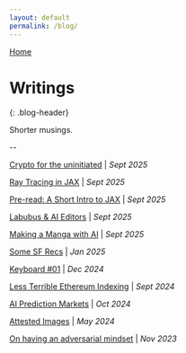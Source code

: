 ```yaml
---
layout: default
permalink: /blog/
---
```


[Home](/) 

# Writings
{: .blog-header}

Shorter musings. 

--

[Crypto for the uninitiated](/blog/crypto-uninitiated) | _Sept 2025_

[Ray Tracing in JAX](/blog/jax-ray-tracer) | _Sept 2025_

[Pre-read: A Short Intro to JAX](/blog/jax-intro) | _Sept 2025_

[Labubus & AI Editors](/blog/ai-editors) | _Sept 2025_

[Making a Manga with AI](/blog/ai-manga/) | _Sept 2025_

[Some SF Recs](/blog/sf-recs/) | _Jan 2025_

[Keyboard #01](/blog/keyboard-build/) | _Dec 2024_

[Less Terrible Ethereum Indexing](https://daimo.super.site/blog/less-terrible-ethereum-indexing) | _Sept 2024_

[AI Prediction Markets](/blog/ai-prediction-markets/) | _Oct 2024_

[Attested Images](/blog/postcard) | _May 2024_ 

[On having an adversarial mindset](/blog/claudered) | _Nov 2023_